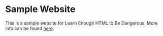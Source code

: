 Sample Website
==============

This is a sample website for Learn Enough HTML to Be Dangerous.  More info can be found [here](https://www.learnenough.com/html-tutorial).
